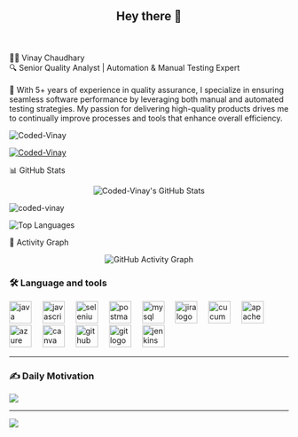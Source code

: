 
<h2 align="center">Hey there 👋</h2>

###

<br clear="both">

<p align="left">👨‍💻 Vinay Chaudhary<br>🔍 Senior Quality Analyst | Automation & Manual Testing Expert<br><br>🚀 With 5+ years of experience in quality assurance, I specialize in ensuring seamless software performance by leveraging both manual and automated testing strategies. My passion for delivering high-quality products drives me to continually improve processes and tools that enhance overall efficiency.</p>

<p align="left"> 
  <img src="https://komarev.com/ghpvc/?username=Coded-Vinay&label=Profile%20views&color=0e75b6&style=flat" alt="Coded-Vinay" /> 
</p>

<p align="left"> 
  <a href="https://github.com/ryo-ma/github-profile-trophy">
    <img src="https://github-profile-trophy.vercel.app/?username=Coded-Vinay" alt="Coded-Vinay" />
  </a> 
</p>

 📊 GitHub Stats  


<p align="center">
  
  <img src="https://github-readme-stats.vercel.app/api?username=Coded-Vinay&show_icons=true&theme=light&hide_border=true" alt="Coded-Vinay's GitHub Stats" />
  <p><img align="center" src="https://github-readme-streak-stats.herokuapp.com/?user=coded-vinay&" alt="coded-vinay" /></p>
  <img src="https://github-readme-stats.vercel.app/api/top-langs/?username=Coded-Vinay&layout=compact&theme=light&hide_border=true" alt="Top Languages" />
</p>
🚀 Activity Graph  

<p align="center">
  <img src="https://github-readme-activity-graph.vercel.app/graph?username=Coded-Vinay&theme=dracula&hide_border=true" alt="GitHub Activity Graph" />
</p>

<h3 align="left">🛠 Language and tools</h3>

<div align="left">
  <img src="https://cdn.jsdelivr.net/gh/devicons/devicon/icons/java/java-original.svg" height="40" alt="java logo"  />
  <img width="12" />
  <img src="https://cdn.jsdelivr.net/gh/devicons/devicon/icons/javascript/javascript-original.svg" height="40" alt="javascript logo"  />
  <img width="12" />
  <img src="https://cdn.jsdelivr.net/gh/devicons/devicon/icons/selenium/selenium-original.svg" height="40" alt="selenium logo"  />
  <img width="12" />
  <img src="https://cdn.simpleicons.org/postman/FF6C37" height="40" alt="postman logo"  />
  <img width="12" />
  <img src="https://cdn.simpleicons.org/mysql/4479A1" height="40" alt="mysql logo"  />
  <img width="12" />
  <img src="https://cdn.simpleicons.org/jira/0052CC" height="40" alt="jira logo"  />
  <img width="12" />
  <img src="https://cdn.simpleicons.org/cucumber/23D96C" height="40" alt="cucumber logo"  />
  <img width="12" />
  <img src="https://cdn.jsdelivr.net/gh/devicons/devicon/icons/apache/apache-original.svg" height="40" alt="apache logo"  />
  <img width="12" />
  <img src="https://cdn.jsdelivr.net/gh/devicons/devicon/icons/azure/azure-original.svg" height="40" alt="azure logo"  />
  <img width="12" />
  <img src="https://cdn.jsdelivr.net/gh/devicons/devicon/icons/canva/canva-original.svg" height="40" alt="canva logo"  />
  <img width="12" />
  <img src="https://cdn.jsdelivr.net/gh/devicons/devicon/icons/github/github-original.svg" height="40" alt="github logo"  />
  <img width="12" />
  <img src="https://cdn.jsdelivr.net/gh/devicons/devicon/icons/git/git-original.svg" height="40" alt="git logo"  />
  <img width="12" />
  <img src="https://cdn.jsdelivr.net/gh/devicons/devicon/icons/jenkins/jenkins-line.svg" height="40" alt="jenkins logo"  />
</div>


---

### ✍️ Daily Motivation
![](https://quotes-github-readme.vercel.app/api?type=horizontal&theme=merko)

---
[![](https://visitcount.itsvg.in/api?id=coded-vinay&icon=0&color=0)](https://visitcount.itsvg.in)
